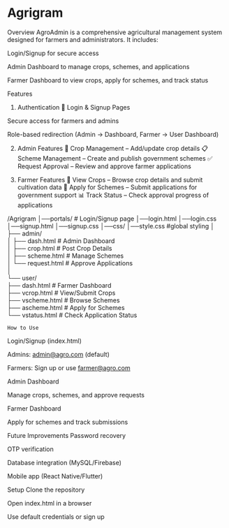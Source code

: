 # Agrigram
Overview
AgroAdmin is a comprehensive agricultural management system designed for farmers and administrators. It includes:

Login/Signup for secure access

Admin Dashboard to manage crops, schemes, and applications

Farmer Dashboard to view crops, apply for schemes, and track status

Features
1. Authentication
🔐 Login & Signup Pages

Secure access for farmers and admins

Role-based redirection (Admin → Dashboard, Farmer → User Dashboard)

2. Admin Features
🌾 Crop Management – Add/update crop details
📋 Scheme Management – Create and publish government schemes
✅ Request Approval – Review and approve farmer applications

3. Farmer Features
🌱 View Crops – Browse crop details and submit cultivation data
🎯 Apply for Schemes – Submit applications for government support
📊 Track Status – Check approval progress of applications

/Agrigram 
│──portals/ # Login/Signup page
│──login.html
│──login.css
│──signup.html
│──signup.css
│──css/
│──style.css #global styling
│  
├── admin/  
│   ├── dash.html            # Admin Dashboard  
│   ├── crop.html            # Post Crop Details  
│   ├── scheme.html          # Manage Schemes  
│   └── request.html         # Approve Applications  
│  
└── user/  
    ├── dash.html            # Farmer Dashboard  
    ├── vcrop.html           # View/Submit Crops  
    ├── vscheme.html         # Browse Schemes  
    ├── ascheme.html         # Apply for Schemes  
    └── vstatus.html         # Check Application Status  

    How to Use
Login/Signup (index.html)

Admins: admin@agro.com (default)

Farmers: Sign up or use farmer@agro.com

Admin Dashboard

Manage crops, schemes, and approve requests

Farmer Dashboard

Apply for schemes and track submissions

Future Improvements
Password recovery

OTP verification

Database integration (MySQL/Firebase)

Mobile app (React Native/Flutter)

Setup
Clone the repository

Open index.html in a browser

Use default credentials or sign up

